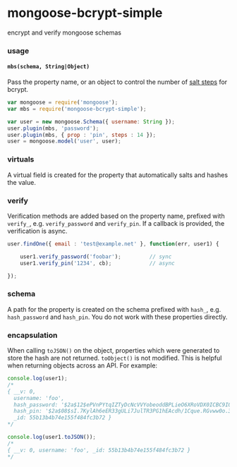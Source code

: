 # mongoose-bcrypt-simple

encrypt and verify mongoose schemas


### usage

#### `mbs(schema, String|Object)`

Pass the property name, or an object to control the number of [salt steps](https://www.npmjs.com/package/bcrypt#api) for bcrypt.

```javascript
var mongoose = require('mongoose');
var mbs = require('mongoose-bcrypt-simple');

var user = new mongoose.Schema({ username: String });
user.plugin(mbs, 'password');
user.plugin(mbs, { prop : 'pin', steps : 14 });
user = mongoose.model('user', user);
```

### virtuals

A virtual field is created for the property that automatically salts and hashes the value.

### verify

Verification methods are added based on the property name, prefixed with `verify_`, e.g. `verify_password` and `verify_pin`. If a callback is provided, the verification is async.

```javascript
user.findOne({ email : 'test@example.net' }, function(err, user1) {

    user1.verify_password('foobar');         // sync
    user1.verify_pin('1234', cb);            // async

});
```

### schema

A path for the property is created on the schema prefixed with `hash_`, e.g. `hash_password` and `hash_pin`. You do not work with these properties directly.

### encapsulation

When calling `toJSON()` on the object, properties which were generated to store the hash are not returned. `toObject()` is not modified. This is helpful when returning objects across an API. For example:

```javascript
console.log(user1);
/*
{ __v: 0,
  username: 'foo',
  hash_password: '$2a$12$ePVnPYtqIZTyDcNcVVYobeoddBPLieO6XRoVDX0ICBC9I0i369nWO',
  hash_pin: '$2a$08$sI.7KylAh6eER33gULi7JulTR3PG1hEAcdh/1Cque.RGvww0o.32K',
  _id: 55b13b4b74e155f484fc3b72 }
*/
```

```javascript
console.log(user1.toJSON());
/*
{ __v: 0, username: 'foo', _id: 55b13b4b74e155f484fc3b72 }
*/
```
